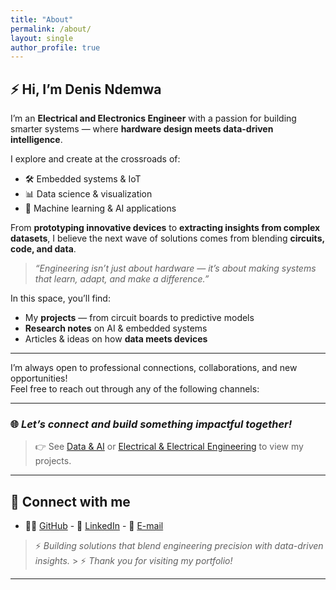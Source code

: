```yaml
---
title: "About"
permalink: /about/
layout: single
author_profile: true
---
```


## ⚡ Hi, I’m Denis Ndemwa

I’m an **Electrical and Electronics Engineer** with a passion for building smarter systems — where **hardware design meets data-driven intelligence**.

I explore and create at the crossroads of:
- 🛠 Embedded systems & IoT
- 📊 Data science & visualization
- 🤖 Machine learning & AI applications

From **prototyping innovative devices** to **extracting insights from complex datasets**, I believe the next wave of solutions comes from blending **circuits, code, and data**.

> *“Engineering isn’t just about hardware — it’s about making systems that learn, adapt, and make a difference.”*

In this space, you’ll find:
- My **projects** — from circuit boards to predictive models
- **Research notes** on AI & embedded systems
- Articles & ideas on how **data meets devices**

---

I’m always open to professional connections, collaborations, and new opportunities!  
Feel free to reach out through any of the following channels:

---

### 🌐  *Let’s connect and build something impactful together!*

> 👉 See [Data & AI](/projects/) or [Electrical & Electrical Engineering](/electrical/)  to view my projects.

---

## 🤝 **Connect with me**
- 👨‍💻 [GitHub](https://github.com/ND3MW4)  - 📇 [LinkedIn](https://www.linkedin.com/in/denisndemwa/)  - 📧 [E-mail](mailto:kyalodenis@gmail.com)

> ⚡ *Building solutions that blend engineering precision with data-driven insights.* > ⚡ *Thank you for visiting my portfolio!*

---
